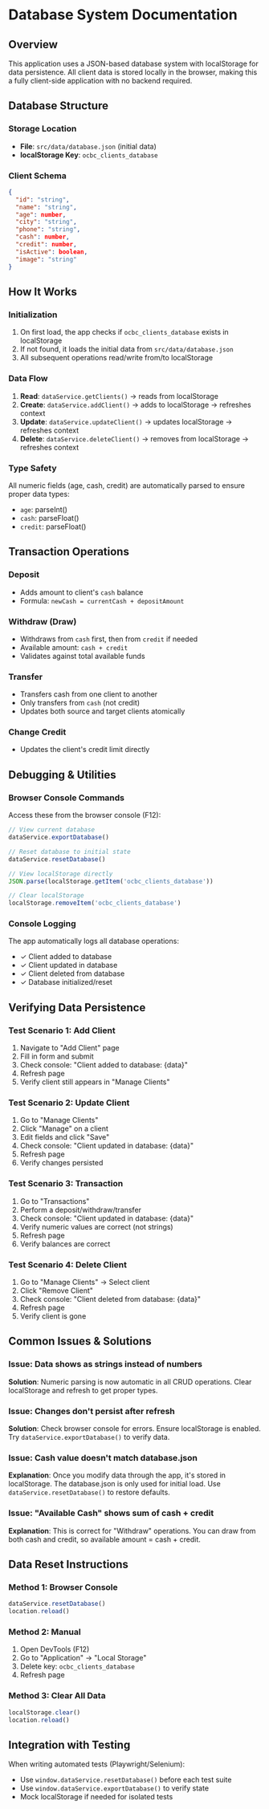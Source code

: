 # Database System Documentation

## Overview
This application uses a JSON-based database system with localStorage for data persistence. All client data is stored locally in the browser, making this a fully client-side application with no backend required.

## Database Structure

### Storage Location
- **File**: `src/data/database.json` (initial data)
- **localStorage Key**: `ocbc_clients_database`

### Client Schema
```json
{
  "id": "string",
  "name": "string",
  "age": number,
  "city": "string",
  "phone": "string",
  "cash": number,
  "credit": number,
  "isActive": boolean,
  "image": "string"
}
```

## How It Works

### Initialization
1. On first load, the app checks if `ocbc_clients_database` exists in localStorage
2. If not found, it loads the initial data from `src/data/database.json`
3. All subsequent operations read/write from/to localStorage

### Data Flow
1. **Read**: `dataService.getClients()` → reads from localStorage
2. **Create**: `dataService.addClient()` → adds to localStorage → refreshes context
3. **Update**: `dataService.updateClient()` → updates localStorage → refreshes context
4. **Delete**: `dataService.deleteClient()` → removes from localStorage → refreshes context

### Type Safety
All numeric fields (age, cash, credit) are automatically parsed to ensure proper data types:
- `age`: parseInt()
- `cash`: parseFloat()
- `credit`: parseFloat()

## Transaction Operations

### Deposit
- Adds amount to client's `cash` balance
- Formula: `newCash = currentCash + depositAmount`

### Withdraw (Draw)
- Withdraws from `cash` first, then from `credit` if needed
- Available amount: `cash + credit`
- Validates against total available funds

### Transfer
- Transfers cash from one client to another
- Only transfers from `cash` (not credit)
- Updates both source and target clients atomically

### Change Credit
- Updates the client's credit limit directly

## Debugging & Utilities

### Browser Console Commands
Access these from the browser console (F12):

```javascript
// View current database
dataService.exportDatabase()

// Reset database to initial state
dataService.resetDatabase()

// View localStorage directly
JSON.parse(localStorage.getItem('ocbc_clients_database'))

// Clear localStorage
localStorage.removeItem('ocbc_clients_database')
```

### Console Logging
The app automatically logs all database operations:
- ✓ Client added to database
- ✓ Client updated in database
- ✓ Client deleted from database
- ✓ Database initialized/reset

## Verifying Data Persistence

### Test Scenario 1: Add Client
1. Navigate to "Add Client" page
2. Fill in form and submit
3. Check console: "Client added to database: {data}"
4. Refresh page
5. Verify client still appears in "Manage Clients"

### Test Scenario 2: Update Client
1. Go to "Manage Clients"
2. Click "Manage" on a client
3. Edit fields and click "Save"
4. Check console: "Client updated in database: {data}"
5. Refresh page
6. Verify changes persisted

### Test Scenario 3: Transaction
1. Go to "Transactions"
2. Perform a deposit/withdraw/transfer
3. Check console: "Client updated in database: {data}"
4. Verify numeric values are correct (not strings)
5. Refresh page
6. Verify balances are correct

### Test Scenario 4: Delete Client
1. Go to "Manage Clients" → Select client
2. Click "Remove Client"
3. Check console: "Client deleted from database: {data}"
4. Refresh page
5. Verify client is gone

## Common Issues & Solutions

### Issue: Data shows as strings instead of numbers
**Solution**: Numeric parsing is now automatic in all CRUD operations. Clear localStorage and refresh to get proper types.

### Issue: Changes don't persist after refresh
**Solution**: Check browser console for errors. Ensure localStorage is enabled. Try `dataService.exportDatabase()` to verify data.

### Issue: Cash value doesn't match database.json
**Explanation**: Once you modify data through the app, it's stored in localStorage. The database.json is only used for initial load. Use `dataService.resetDatabase()` to restore defaults.

### Issue: "Available Cash" shows sum of cash + credit
**Explanation**: This is correct for "Withdraw" operations. You can draw from both cash and credit, so available amount = cash + credit.

## Data Reset Instructions

### Method 1: Browser Console
```javascript
dataService.resetDatabase()
location.reload()
```

### Method 2: Manual
1. Open DevTools (F12)
2. Go to "Application" → "Local Storage"
3. Delete key: `ocbc_clients_database`
4. Refresh page

### Method 3: Clear All Data
```javascript
localStorage.clear()
location.reload()
```

## Integration with Testing

When writing automated tests (Playwright/Selenium):
- Use `window.dataService.resetDatabase()` before each test suite
- Use `window.dataService.exportDatabase()` to verify state
- Mock localStorage if needed for isolated tests

